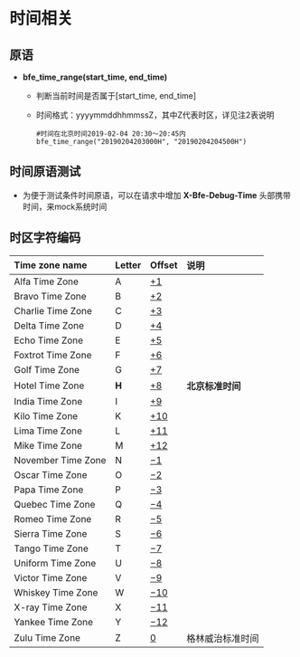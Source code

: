 # 时间相关

## 原语

- **bfe_time_range(start_time, end_time)**
  - 判断当前时间是否属于[start_time, end_time]
  
  - 时间格式：yyyymmddhhmmssZ，其中Z代表时区，详见注2表说明
  
    ```
    #时间在北京时间2019-02-04 20:30～20:45内
    bfe_time_range("20190204203000H", "20190204204500H")
    ```

## 时间原语测试

- 为便于测试条件时间原语，可以在请求中增加 **X-Bfe-Debug-Time** 头部携带时间，来mock系统时间

## 时区字符编码

| **Time zone name** | **Letter** | **Offset**                                             | **说明**         |
| :----------------- | :--------- | :----------------------------------------------------- | :--------------- |
| Alfa Time Zone     | A          | [+1](https://en.wikipedia.org/wiki/UTC%2B01:00)        |                  |
| Bravo Time Zone    | B          | [+2](https://en.wikipedia.org/wiki/UTC%2B02:00)        |                  |
| Charlie Time Zone  | C          | [+3](https://en.wikipedia.org/wiki/UTC%2B03:00)        |                  |
| Delta Time Zone    | D          | [+4](https://en.wikipedia.org/wiki/UTC%2B04:00)        |                  |
| Echo Time Zone     | E          | [+5](https://en.wikipedia.org/wiki/UTC%2B05:00)        |                  |
| Foxtrot Time Zone  | F          | [+6](https://en.wikipedia.org/wiki/UTC%2B06:00)        |                  |
| Golf Time Zone     | G          | [+7](https://en.wikipedia.org/wiki/UTC%2B07:00)        |                  |
| Hotel Time Zone    | **H**      | [+8](https://en.wikipedia.org/wiki/UTC%2B08:00)        | **北京标准时间** |
| India Time Zone    | I          | [+9](https://en.wikipedia.org/wiki/UTC%2B09:00)        |                  |
| Kilo Time Zone     | K          | [+10](https://en.wikipedia.org/wiki/UTC%2B10:00)       |                  |
| Lima Time Zone     | L          | [+11](https://en.wikipedia.org/wiki/UTC%2B11:00)       |                  |
| Mike Time Zone     | M          | [+12](https://en.wikipedia.org/wiki/UTC%2B12:00)       |                  |
| November Time Zone | N          | [−1](https://en.wikipedia.org/wiki/UTC−01:00)          |                  |
| Oscar Time Zone    | O          | [−2](https://en.wikipedia.org/wiki/UTC−02:00)          |                  |
| Papa Time Zone     | P          | [−3](https://en.wikipedia.org/wiki/UTC−03:00)          |                  |
| Quebec Time Zone   | Q          | [−4](https://en.wikipedia.org/wiki/UTC−04:00)          |                  |
| Romeo Time Zone    | R          | [−5](https://en.wikipedia.org/wiki/UTC−05:00)          |                  |
| Sierra Time Zone   | S          | [−6](https://en.wikipedia.org/wiki/UTC−06:00)          |                  |
| Tango Time Zone    | T          | [−7](https://en.wikipedia.org/wiki/UTC−07:00)          |                  |
| Uniform Time Zone  | U          | [−8](https://en.wikipedia.org/wiki/UTC−08:00)          |                  |
| Victor Time Zone   | V          | [−9](https://en.wikipedia.org/wiki/UTC−09:00)          |                  |
| Whiskey Time Zone  | W          | [−10](https://en.wikipedia.org/wiki/UTC−10:00)         |                  |
| X-ray Time Zone    | X          | [−11](https://en.wikipedia.org/wiki/UTC−11:00)         |                  |
| Yankee Time Zone   | Y          | [−12](https://en.wikipedia.org/wiki/UTC−12:00)         |                  |
| Zulu Time Zone     | Z          | [0](https://en.wikipedia.org/wiki/Greenwich_Mean_Time) | 格林威治标准时间 |